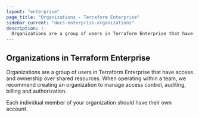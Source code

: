 ```yaml
---
layout: "enterprise"
page_title: "Organizations - Terraform Enterprise"
sidebar_current: "docs-enterprise-organizations"
description: |-
  Organizations are a group of users in Terraform Enterprise that have access and ownership over shared resources.
---
```


## Organizations in Terraform Enterprise

Organizations are a group of users in Terraform Enterprise that have access and
ownership over shared resources. When operating within a team, we recommend
creating an organization to manage access control, auditing, billing and
authorization.

Each individual member of your organization should have their own account.
